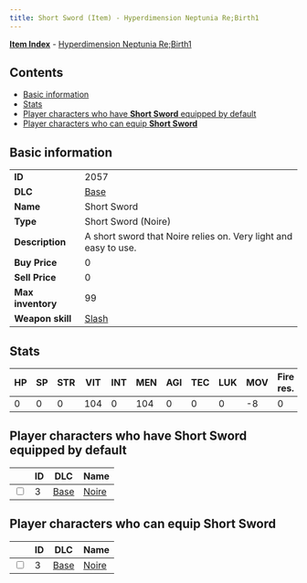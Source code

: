 ```yaml
---
title: Short Sword (Item) - Hyperdimension Neptunia Re;Birth1
---
```


[**Item Index**](/neptunia/rb1/item/index.html) - [Hyperdimension Neptunia Re;Birth1](/neptunia/rb1)

## Contents

- [Basic information](#basic-information)
- [Stats](#stats)
- [Player characters who have **Short Sword** equipped by default](#player-characters-who-have-short-sword-equipped-by-default)
- [Player characters who can equip **Short Sword**](#player-characters-who-can-equip-short-sword)

## Basic information

|   |   |
| -- | -- |
| **ID** | 2057 |
| **DLC** | [Base](/neptunia/rb1/dlc/1-base.html) |
| **Name** | Short Sword |
| **Type** | Short Sword (Noire) |
| **Description** | A short sword that Noire relies on. Very light and easy to use. |
| **Buy Price** | 0 |
| **Sell Price** | 0 |
| **Max inventory** | 99 |
| **Weapon skill** | [Slash](/neptunia/rb1/skill/1-402-slash.html) |


## Stats

| HP | SP | STR | VIT | INT | MEN | AGI | TEC | LUK | MOV | Fire res. | Ice res. | Wind res. | Lightning res. |
| -- | -- | --- | --- | --- | --- | --- | --- | --- | --- | --------- | -------- | --------- | -------------- |
| 0 | 0 | 0 | 104 | 0 | 104 | 0 | 0 | 0 | -8 | 0 | 0 | 0 | 0 |


## Player characters who have **Short Sword** equipped by default

|    | ID | DLC | Name |
| -- | -- | --- | ---- |
| <input type="checkbox" id="rb1-player-1-3" class="trackbox" /> | 3 | [Base](/neptunia/rb1/dlc/1-base.html) | [Noire](/neptunia/rb1/player/1-3-noire.html) |


## Player characters who can equip **Short Sword**

|    | ID | DLC | Name |
| -- | -- | --- | ---- |
| <input type="checkbox" id="rb1-player-1-3" class="trackbox" /> | 3 | [Base](/neptunia/rb1/dlc/1-base.html) | [Noire](/neptunia/rb1/player/1-3-noire.html) |
